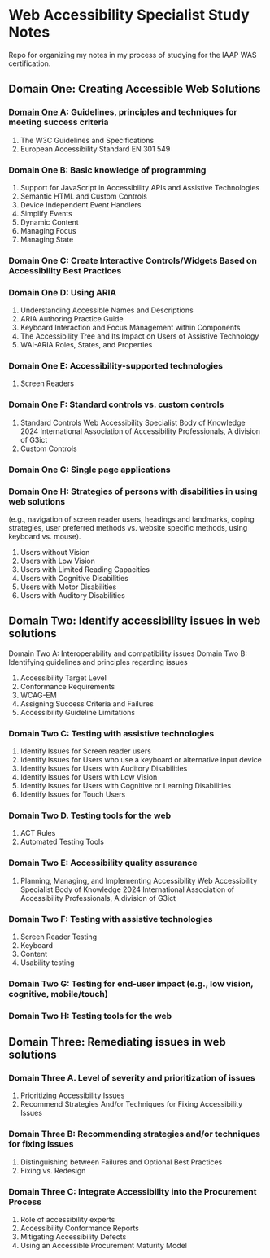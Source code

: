 # Web Accessibility Specialist Study Notes
Repo for organizing my notes in my process of studying for the IAAP WAS certification. 

## Domain One: Creating Accessible Web Solutions

### [Domain One A](/Domain1A.md): Guidelines, principles and techniques for meeting success criteria 

1. The W3C Guidelines and Specifications 
2. European Accessibility Standard EN 301 549 

### Domain One B: Basic knowledge of programming 

1. Support for JavaScript in Accessibility APIs and Assistive Technologies 
2. Semantic HTML and Custom Controls 
3. Device Independent Event Handlers 
4. Simplify Events 
5. Dynamic Content 
6. Managing Focus 
7. Managing State
   
### Domain One C: Create Interactive Controls/Widgets Based on Accessibility Best Practices 
### Domain One D: Using ARIA 

1. Understanding Accessible Names and Descriptions 
2. ARIA Authoring Practice Guide 
3. Keyboard Interaction and Focus Management within Components 
4. The Accessibility Tree and Its Impact on Users of Assistive Technology 
5. WAI-ARIA Roles, States, and Properties
   
### Domain One E: Accessibility-supported technologies 

1. Screen Readers
   
### Domain One F: Standard controls vs. custom controls 

1. Standard Controls 
Web Accessibility Specialist Body of Knowledge 2024
International Association of Accessibility Professionals, A division of G3ict
2. Custom Controls
    
### Domain One G: Single page applications 

### Domain One H: Strategies of persons with disabilities in using web solutions 
(e.g., navigation of screen reader users, headings and landmarks, coping strategies, user
preferred methods vs. website specific methods, using keyboard vs. mouse). 

1. Users without Vision 
2. Users with Low Vision 
3. Users with Limited Reading Capacities 
4. Users with Cognitive Disabilities 
5. Users with Motor Disabilities 
6. Users with Auditory Disabilities
 
## Domain Two: Identify accessibility issues in web solutions 
Domain Two A: Interoperability and compatibility issues 
Domain Two B: Identifying guidelines and principles regarding issues 
1. Accessibility Target Level 
2. Conformance Requirements 
3. WCAG-EM 
4. Assigning Success Criteria and Failures 
5. Accessibility Guideline Limitations 
### Domain Two C: Testing with assistive technologies 
1. Identify Issues for Screen reader users 
2. Identify Issues for Users who use a keyboard or alternative input device 
3. Identify Issues for Users with Auditory Disabilities 
4. Identify Issues for Users with Low Vision 
5. Identify Issues for Users with Cognitive or Learning Disabilities 
6. Identify Issues for Touch Users 
### Domain Two D. Testing tools for the web 
1. ACT Rules 
2. Automated Testing Tools 
### Domain Two E: Accessibility quality assurance 
1. Planning, Managing, and Implementing Accessibility 
Web Accessibility Specialist Body of Knowledge 2024
International Association of Accessibility Professionals, A division of G3ict
### Domain Two F: Testing with assistive technologies 
1. Screen Reader Testing
2. Keyboard
3. Content
4. Usability testing
### Domain Two G: Testing for end-user impact (e.g., low vision, cognitive, mobile/touch)
### Domain Two H: Testing tools for the web
## Domain Three: Remediating issues in web solutions
### Domain Three A. Level of severity and prioritization of issues 
1. Prioritizing Accessibility Issues 
2. Recommend Strategies And/or Techniques for Fixing Accessibility Issues 
### Domain Three B: Recommending strategies and/or techniques for fixing issues 
1. Distinguishing between Failures and Optional Best Practices 
2. Fixing vs. Redesign
### Domain Three C: Integrate Accessibility into the Procurement Process 
1. Role of accessibility experts 
2. Accessibility Conformance Reports 
3. Mitigating Accessibility Defects 
4. Using an Accessible Procurement Maturity Model 
